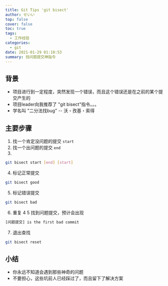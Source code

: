 ```yaml
---
title: Git Tips 'git bisect'
author: せいい
top: false
cover: false
toc: true
tags:
  - 工作经验
categories:
  - git
date: 2021-01-29 01:10:53
summary: 找问题提交神指令
---
```


## 背景
* 项目进行到一定程度，突然发现一个错误，而且这个错误还是在之前的某个提交产生的
* 项目leader向我推荐了 "git bisect"指令。。。
* 学名叫 "二分法找bug" -- 沃・孜基・索得

## 主要步骤
1. 找一个肯定没问题的提交 `start`
2. 找一个出问题的提交 `end`
3.
```bash
git bisect start [end] [start]
```
4. 标记正常提交
```bash
git bisect good
```
5. 标记错误提交
```bash
git bisect bad
```
6. 重复 4 5 找到问题提交，预计会出现
```bash
[问题提交] is the first bad commit
```
7. 退出查找
```bash
git bisect reset
```

## 小结
* 你永远不知道会遇到那些神奇的问题
* 不要担心，这些坑前人已经踩过了，而且留下了解决方案
